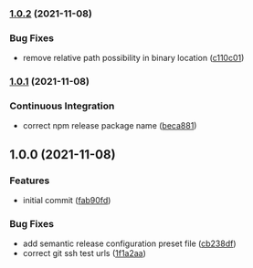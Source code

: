 ### [1.0.2](https://github.com/0-vortex/open-sauced-conventional-commit-test/compare/v1.0.1...v1.0.2) (2021-11-08)


### Bug Fixes

* remove relative path possibility in binary location ([c110c01](https://github.com/0-vortex/open-sauced-conventional-commit-test/commit/c110c017f5f73e0a1af7f3df42861d77d736f3cc))

### [1.0.1](https://github.com/0-vortex/open-sauced-conventional-commit-test/compare/v1.0.0...v1.0.1) (2021-11-08)


### Continuous Integration

* correct npm release package name ([beca881](https://github.com/0-vortex/open-sauced-conventional-commit-test/commit/beca8816f48523cc545694d24ba5385d46bf4fe2))

## 1.0.0 (2021-11-08)


### Features

* initial commit ([fab90fd](https://github.com/0-vortex/open-sauced-conventional-commit-test/commit/fab90fdc2d3878975ef6e5df9fac881e8d462531))


### Bug Fixes

* add semantic release configuration preset file ([cb238df](https://github.com/0-vortex/open-sauced-conventional-commit-test/commit/cb238dfb5e1e9b9372ccc0ba373c31af89fc4d85))
* correct git ssh test urls ([1f1a2aa](https://github.com/0-vortex/open-sauced-conventional-commit-test/commit/1f1a2aaab32d8a3549546d773dc5e87caaf15d4b))
